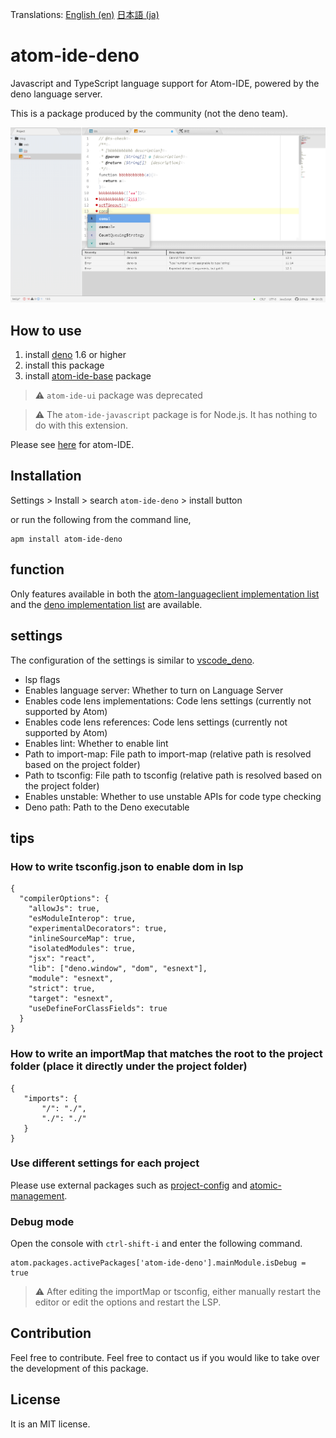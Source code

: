 Translations: [English (en)](https://github.com/ayame113/atom-ide-deno/blob/master/README.md) [日本語 (ja)](https://github.com/ayame113/atom-ide-deno/blob/master/README_ja.md)

# atom-ide-deno

Javascript and TypeScript language support for Atom-IDE, powered by the deno language server.

This is a package produced by the community (not the deno team).

![screen shot](https://raw.githubusercontent.com/ayame113/atom-ide-deno/master/screenshot/1.png)


## How to use

1. install [deno](https://deno.land/) 1.6 or higher
2. install this package
3. install [atom-ide-base](https://atom.io/packages/atom-ide-base) package

> ⚠️ `atom-ide-ui` package was deprecated

> ⚠️ The `atom-ide-javascript` package is for Node.js. It has nothing to do with this extension.

Please see [here](https://atom-community.io/) for atom-IDE.

## Installation

Settings > Install > search `atom-ide-deno` > install button

or run the following from the command line,
```
apm install atom-ide-deno
```

## function

Only features available in both the [atom-languageclient implementation list](https://github.com/atom-community/atom-languageclient#capabilities) and the [deno implementation list](https://github.com/denoland/deno/issues/8643#issue-758171107) are available.


## settings

The configuration of the settings is similar to [vscode_deno](https://github.com/denoland/vscode_deno).

 - lsp flags
  - Enables language server: Whether to turn on Language Server
  - Enables code lens implementations: Code lens settings (currently not supported by Atom)
  - Enables code lens references: Code lens settings (currently not supported by Atom)
  - Enables lint: Whether to enable lint
  - Path to import-map: File path to import-map (relative path is resolved based on the project folder)
  - Path to tsconfig: File path to tsconfig (relative path is resolved based on the project folder)
  - Enables unstable: Whether to use unstable APIs for code type checking
 - Deno path: Path to the Deno executable

 ## tips

 ### How to write tsconfig.json to enable dom in lsp
 ```
 {
   "compilerOptions": {
     "allowJs": true,
     "esModuleInterop": true,
     "experimentalDecorators": true,
     "inlineSourceMap": true,
     "isolatedModules": true,
     "jsx": "react",
     "lib": ["deno.window", "dom", "esnext"],
     "module": "esnext",
     "strict": true,
     "target": "esnext",
     "useDefineForClassFields": true
   }
 }
 ```

 ### How to write an importMap that matches the root to the project folder (place it directly under the project folder)
 ```
 {
 	"imports": {
 		"/": "./",
 		"./": "./"
 	}
 }
 ```

 ### Use different settings for each project

Please use external packages such as [project-config](https://atom.io/packages/project-config) and [atomic-management](https://atom.io/packages/atomic-management).

### Debug mode

Open the console with `ctrl-shift-i` and enter the following command.
```
atom.packages.activePackages['atom-ide-deno'].mainModule.isDebug = true
```


 > ⚠️ After editing the importMap or tsconfig, either manually restart the editor or edit the options and restart the LSP.

 ## Contribution

Feel free to contribute.
Feel free to contact us if you would like to take over the development of this package.


 ## License

It is an MIT license.
